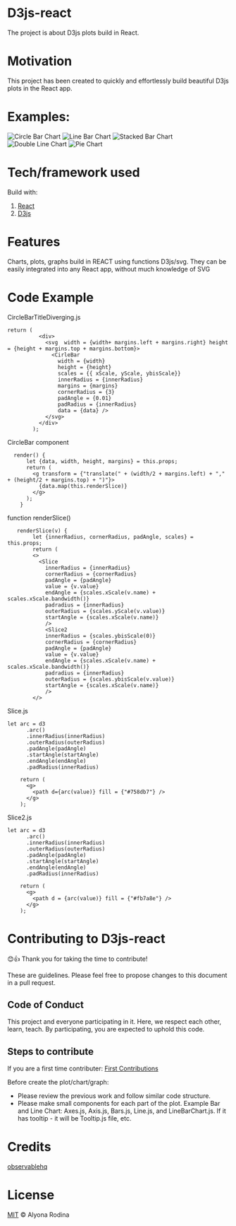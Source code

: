 # D3js-react
The project is about D3js plots build in React.

# Motivation
This project has been created to quickly and effortlessly build beautiful D3js plots in the React app.


# Examples:
![Circle Bar Chart](/public/CircleBarChart.png?raw=true)
![Line Bar Chart](/public/LineBarChart.png?raw=true)
![Stacked Bar Chart](/public/StackedBarChart.png?raw=true)
![Double Line Chart](/public/DoubleLine.png?raw=true)
![Pie Chart](/public/PieChart.png?raw=true)

# Tech/framework used
Build with:
   1. [React](https://github.com/facebook/react)
   2. [D3js](https://github.com/d3/d3)

# Features

Charts, plots, graphs build in REACT using functions D3js/svg. 
They can be easily integrated into any React app, without much knowledge of SVG

# Code Example
CircleBarTitleDiverging.js

```
return (
          <div>
            <svg  width = {width+ margins.left + margins.right} height = {height + margins.top + margins.bottom}>
              <CirleBar
                width = {width}
                height = {height}
                scales = {{ xScale, yScale, ybisScale}}
                innerRadius = {innerRadius}
                margins = {margins}
                cornerRadius = {3}
                padAngle = {0.01}
                padRadius = {innerRadius}
                data = {data} />
            </svg>
          </div> 
        );
```
CircleBar component

```
  render() {
      let {data, width, height, margins} = this.props;
      return (
        <g transform = {"translate(" + (width/2 + margins.left) + "," + (height/2 + margins.top) + ")"}>
          {data.map(this.renderSlice)}
        </g>
      );
    }
```
function renderSlice()

```
   renderSlice(v) {
        let {innerRadius, cornerRadius, padAngle, scales} = this.props;
        return (
        <>
          <Slice
            innerRadius = {innerRadius}
            cornerRadius = {cornerRadius}
            padAngle = {padAngle}
            value = {v.value}
            endAngle = {scales.xScale(v.name) + scales.xScale.bandwidth()}
            padradius = {innerRadius}
            outerRadius = {scales.yScale(v.value)}
            startAngle = {scales.xScale(v.name)}
            />
            <Slice2
            innerRadius = {scales.ybisScale(0)}
            cornerRadius = {cornerRadius}
            padAngle = {padAngle}
            value = {v.value}
            endAngle = {scales.xScale(v.name) + scales.xScale.bandwidth()}
            padradius = {innerRadius}
            outerRadius = {scales.ybisScale(v.value)}
            startAngle = {scales.xScale(v.name)}
            />
        </>
```
Slice.js

```
let arc = d3
      .arc()
      .innerRadius(innerRadius)
      .outerRadius(outerRadius)
      .padAngle(padAngle)
      .startAngle(startAngle)
      .endAngle(endAngle)
      .padRadius(innerRadius)
    
    return (
      <g>
        <path d={arc(value)} fill = {"#758db7"} />
      </g>
    );
```
Slice2.js

```
let arc = d3
      .arc()
      .innerRadius(innerRadius)
      .outerRadius(outerRadius)
      .padAngle(padAngle)
      .startAngle(startAngle)
      .endAngle(endAngle)
      .padRadius(innerRadius)
    
    return (
      <g>
        <path d = {arc(value)} fill = {"#fb7a8e"} />
      </g>
    );
```
# Contributing to D3js-react

:blush::+1: Thank you for taking the time to contribute!

These are guidelines. Please feel free to propose changes to this document in a pull request.

## Code of Conduct

This project and everyone participating in it. Here, we respect each other, learn, teach. By participating, you are expected to uphold this code. 

## Steps to contribute

If you are a first time contributer: 
[First Contributions](https://github.com/firstcontributions/first-contributions)

Before create the plot/chart/graph:
* Please review the previous work and follow similar code structure.
* Please make small components for each part of the plot. Example Bar and Line Chart: Axes.js, Axis.js, Bars.js, Line.js, and LineBarChart.js. If it has tooltip - it will be Tooltip.js file, etc.

# Credits
[observablehq](https://observablehq.com/)

# License
[MIT](https://choosealicense.com/licenses/mit/) © Alyona Rodina



